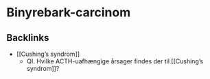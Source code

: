 # Binyrebark-carcinom

## Backlinks
* [[Cushing’s syndrom]]
	* QI. Hvilke ACTH-uafhængige årsager findes der til [[Cushing’s syndrom]]?

<!-- {BearID:B1B80584-9BCE-4D9A-AB28-48DF1BE97E56-21575-00002466078D73DA} -->
